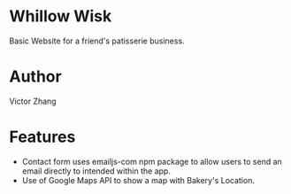# Whillow Wisk

Basic Website for a friend's patisserie business.

# Author

Victor Zhang

# Features

- Contact form uses emailjs-com npm package to allow users to send an email directly to intended within the app.
- Use of Google Maps API to show a map with Bakery's Location.
